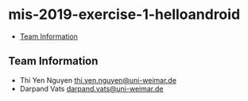 # mis-2019-exercise-1-helloandroid
- [Team Information](#information)
## Team Information
- Thi Yen Nguyen thi.yen.nguyen@uni-weimar.de
- Darpand Vats darpand.vats@uni-weimar.de
